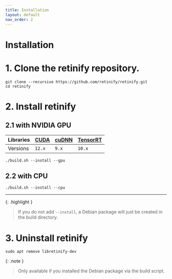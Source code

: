 ```yaml
---
title: Installation
layout: default
nav_order: 2
---
```


# Installation


# 1. Clone the retinify repository.
```
git clone --recursive https://github.com/retinify/retinify.git
cd retinify
```

# 2. Install retinify
## 2.1 with NVIDIA GPU
  
| Libraries    | [CUDA](https://developer.nvidia.com/cuda-toolkit-archive) | [cuDNN](https://developer.nvidia.com/cudnn-archive) | [TensorRT](https://developer.nvidia.com/tensorrt) |  
|:-------------|:--------|:--------|:---------|  
| Versions     | `12.x`  | `9.x`   | `10.x`   |  
  
```
./build.sh --install --gpu
```

## 2.2 with CPU
```
./build.sh --install --cpu
```

---
{: .highlight }
>If you do not add `--install`, a Debian package will just be created in the build directory.  

# 3. Uninstall retinify
```
sudo apt remove libretinify-dev
```
{: .note }
> Only available if you installed the Debian package via the build script.  